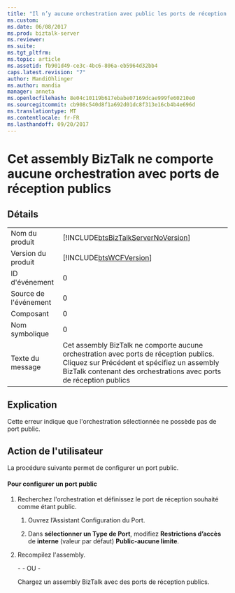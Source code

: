 ```yaml
---
title: "Il n’y aucune orchestration avec public les ports de réception dans cet assembly BizTalk | Documents Microsoft"
ms.custom: 
ms.date: 06/08/2017
ms.prod: biztalk-server
ms.reviewer: 
ms.suite: 
ms.tgt_pltfrm: 
ms.topic: article
ms.assetid: fb901d49-ce3c-4bc6-806a-eb5964d32bb4
caps.latest.revision: "7"
author: MandiOhlinger
ms.author: mandia
manager: anneta
ms.openlocfilehash: 8e04c10119b617ebabe07169dcae999fe60210e0
ms.sourcegitcommit: cb908c540d8f1a692d01dc8f313e16cb4b4e696d
ms.translationtype: MT
ms.contentlocale: fr-FR
ms.lasthandoff: 09/20/2017
---
```

# <a name="there-are-no-orchestrations-with-public-receive-ports-in-this-biztalk-assembly"></a>Cet assembly BizTalk ne comporte aucune orchestration avec ports de réception publics
## <a name="details"></a>Détails  
  
|||  
|-|-|  
|Nom du produit|[!INCLUDE[btsBizTalkServerNoVersion](../includes/btsbiztalkservernoversion-md.md)]|  
|Version du produit|[!INCLUDE[btsWCFVersion](../includes/btswcfversion-md.md)]|  
|ID d'événement|0|  
|Source de l'événement|0|  
|Composant|0|  
|Nom symbolique|0|  
|Texte du message|Cet assembly BizTalk ne comporte aucune orchestration avec ports de réception publics. Cliquez sur Précédent et spécifiez un assembly BizTalk contenant des orchestrations avec ports de réception publics|  
  
## <a name="explanation"></a>Explication  
 Cette erreur indique que l'orchestration sélectionnée ne possède pas de port public.  
  
## <a name="user-action"></a>Action de l'utilisateur  
 La procédure suivante permet de configurer un port public.  
  
#### <a name="to-configure-a-public-port"></a>Pour configurer un port public  
  
1.  Recherchez l'orchestration et définissez le port de réception souhaité comme étant public.  
  
    1.  Ouvrez l’Assistant Configuration du Port.  
  
    2.  Dans **sélectionner un Type de Port**, modifiez **Restrictions d’accès** de **interne** (valeur par défaut) **Public-aucune limite**.  
  
2.  Recompilez l'assembly.  
  
     \- - OU -  
  
     Chargez un assembly BizTalk avec des ports de réception publics.